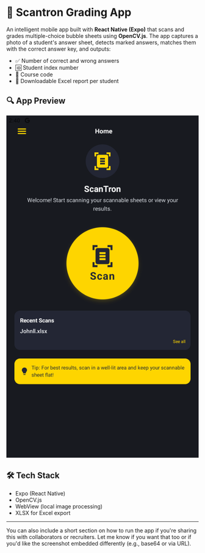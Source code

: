 # 📸 Scantron Grading App

An intelligent mobile app built with **React Native (Expo)** that scans and grades multiple-choice bubble sheets using **OpenCV.js**. The app captures a photo of a student's answer sheet, detects marked answers, matches them with the correct answer key, and outputs:

- ✅ Number of correct and wrong answers  
- 🆔 Student index number  
- 📘 Course code  
- 📄 Downloadable Excel report per student  

## 🔍 App Preview

![Scantron App Screenshot](./assets/screenshot.png)


## 🛠️ Tech Stack

- Expo (React Native)
- OpenCV.js
- WebView (local image processing)
- XLSX for Excel export

---

You can also include a short section on how to run the app if you're sharing this with collaborators or recruiters. Let me know if you want that too or if you'd like the screenshot embedded differently (e.g., base64 or via URL).
